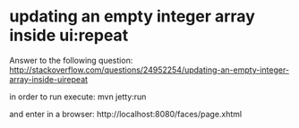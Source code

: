 updating an empty integer array inside ui:repeat
================================================

Answer to the following question:
http://stackoverflow.com/questions/24952254/updating-an-empty-integer-array-inside-uirepeat

in order to run execute:
mvn jetty:run

and enter in a browser:
http://localhost:8080/faces/page.xhtml
